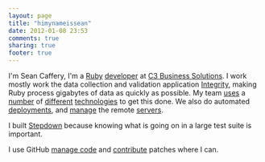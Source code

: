 ```yaml
---
layout: page
title: "himynameissean"
date: 2012-01-08 23:53
comments: true
sharing: true
footer: true
---
```


I'm Sean Caffery, I'm a [Ruby](http://ruby-lang.org/) [developer](http://au.linkedin.com/in/seancaffery) at
[C3 Business Solutions](http://c3businesssolutions.com).
I work mostly work the data collection
and validation application [Integrity](http://c3integrity.com), making Ruby process
gigabytes of data as quickly as possible. My team
[uses](http://git-scm.com/) a [number](http://rubyonrails.org/) of [different](http://cukes.info/)
[technologies](https://github.com/rspec/rspec) to get this done.
We also do automated [deployments](https://github.com/capistrano/capistrano),
and [manage](http://www.vmware.com/) the remote [servers](http://ninefold.com/).

I built [Stepdown](https://github.com/scaffery/step-down) because knowing what
is going on in a large test suite is important.

I use GitHub [manage code](https://github.com/seancaffery) and [contribute](https://github.com/C3)
patches where I can.